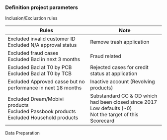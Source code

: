 ### Definition project parameters

Inclusion/Exclustion rules

| **Rules**                                                    | **Note**                                                     |
| ------------------------------------------------------------ | ------------------------------------------------------------ |
| Excluded invalid customer ID<br />Excluded N/A approval status | Remove trash application                                     |
| Excluded fraud cases<br />Excluded Bad in next 3 months      | Fraud related                                                |
| Excluded Bad at T0 by PCB<br />Excluded Bad at T0 by TCB     | Rejected cases for credit status at application              |
| Excluded Approved casse but no performance in next 18 months | Inactive account (Revolving products)                        |
| Excluded Dream/Mobivi products<br />Excluded Passbook products<br />Excluded Household products | Substandard CC & OD which had been closed since 2017<br />Low defaults (~0)<br />Not the target of this Scorecard |

Data Preparation